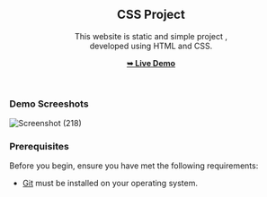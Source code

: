 <div align="center">
  

  

  <h2 align="center">CSS Project</h2>

  This website is static and simple project , <br />developed using HTML and CSS.

  <a href="http://127.0.0.1:5500/#"><strong>➥ Live Demo</strong></a>

</div>

<br />

### Demo Screeshots

![Screenshot (218)](https://github.com/user-attachments/assets/d6695bb3-7fe9-4271-acd2-a5d3974cc144)




### Prerequisites

Before you begin, ensure you have met the following requirements:

* [Git](https://git-scm.com/downloads "Download Git") must be installed on your operating system.





